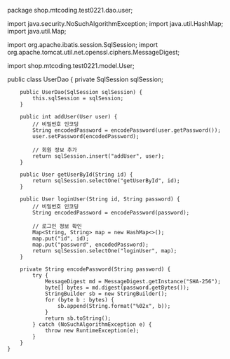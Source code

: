 package shop.mtcoding.test0221.dao.user;

import java.security.NoSuchAlgorithmException;
import java.util.HashMap;
import java.util.Map;

import org.apache.ibatis.session.SqlSession;
import org.apache.tomcat.util.net.openssl.ciphers.MessageDigest;

import shop.mtcoding.test0221.model.User;

public class UserDao {
        private SqlSession sqlSession;
    
        public UserDao(SqlSession sqlSession) {
            this.sqlSession = sqlSession;
        }
    
        public int addUser(User user) {
            // 비밀번호 인코딩
            String encodedPassword = encodePassword(user.getPassword());
            user.setPassword(encodedPassword);
    
            // 회원 정보 추가
            return sqlSession.insert("addUser", user);
        }
    
        public User getUserById(String id) {
            return sqlSession.selectOne("getUserById", id);
        }
    
        public User loginUser(String id, String password) {
            // 비밀번호 인코딩
            String encodedPassword = encodePassword(password);
    
            // 로그인 정보 확인
            Map<String, String> map = new HashMap<>();
            map.put("id", id);
            map.put("password", encodedPassword);
            return sqlSession.selectOne("loginUser", map);
        }
    
        private String encodePassword(String password) {
            try {
                MessageDigest md = MessageDigest.getInstance("SHA-256");
                byte[] bytes = md.digest(password.getBytes());
                StringBuilder sb = new StringBuilder();
                for (byte b : bytes) {
                    sb.append(String.format("%02x", b));
                }
                return sb.toString();
            } catch (NoSuchAlgorithmException e) {
                throw new RuntimeException(e);
            }
        }
    }